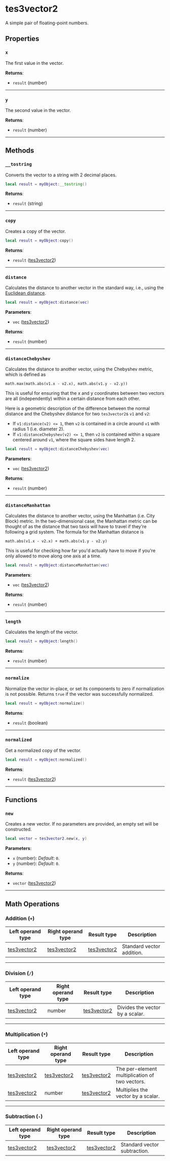# tes3vector2
<div class="search_terms" style="display: none">tes3vector2, vector2</div>

<!---
	This file is autogenerated. Do not edit this file manually. Your changes will be ignored.
	More information: https://github.com/MWSE/MWSE/tree/master/docs
-->

A simple pair of floating-point numbers.

## Properties

### `x`
<div class="search_terms" style="display: none">x</div>

The first value in the vector.

**Returns**:

* `result` (number)

***

### `y`
<div class="search_terms" style="display: none">y</div>

The second value in the vector.

**Returns**:

* `result` (number)

***

## Methods

### `__tostring`
<div class="search_terms" style="display: none">__tostring</div>

Converts the vector to a string with 2 decimal places.

```lua
local result = myObject:__tostring()
```

**Returns**:

* `result` (string)

***

### `copy`
<div class="search_terms" style="display: none">copy</div>

Creates a copy of the vector.

```lua
local result = myObject:copy()
```

**Returns**:

* `result` ([tes3vector2](../types/tes3vector2.md))

***

### `distance`
<div class="search_terms" style="display: none">distance</div>

Calculates the distance to another vector in the standard way, i.e., using the [Euclidean distance](https://en.wikipedia.org/wiki/Euclidean_distance).

```lua
local result = myObject:distance(vec)
```

**Parameters**:

* `vec` ([tes3vector2](../types/tes3vector2.md))

**Returns**:

* `result` (number)

***

### `distanceChebyshev`
<div class="search_terms" style="display: none">distancechebyshev</div>

Calculates the distance to another vector, using the Chebyshev metric, which is defined as

	math.max(math.abs(v1.x - v2.x), math.abs(v1.y - v2.y))

This is useful for ensuring that the x and y coordinates between two vectors are all (independently) within a certain distance from each other.

Here is a geometric description of the difference between the normal distance and the Chebyshev distance for two `tes3vector2`s  `v1` and `v2`:
* If `v1:distance(v2) <= 1`, then `v2` is contained in a circle around `v1` with radius 1 (i.e. diameter 2).
* If `v1:distanceChebyshev(v2) <= 1`, then `v2` is contained within a square centered around `v1`, where the square sides have length 2.


```lua
local result = myObject:distanceChebyshev(vec)
```

**Parameters**:

* `vec` ([tes3vector2](../types/tes3vector2.md))

**Returns**:

* `result` (number)

***

### `distanceManhattan`
<div class="search_terms" style="display: none">distancemanhattan</div>

Calculates the distance to another vector, using the Manhattan (i.e. City Block) metric. In the two-dimensional case, the Manhattan metric can be thought of as the distance that two taxis will have to travel if they're following a grid system. The formula for the Manhattan distance is

	math.abs(v1.x - v2.x) + math.abs(v1.y - v2.y) 

This is useful for checking how far you'd actually have to move if you're only allowed to move along one axis at a time.


```lua
local result = myObject:distanceManhattan(vec)
```

**Parameters**:

* `vec` ([tes3vector2](../types/tes3vector2.md))

**Returns**:

* `result` (number)

***

### `length`
<div class="search_terms" style="display: none">length</div>

Calculates the length of the vector.

```lua
local result = myObject:length()
```

**Returns**:

* `result` (number)

***

### `normalize`
<div class="search_terms" style="display: none">normalize</div>

Normalize the vector in-place, or set its components to zero if normalization is not possible. Returns `true` if the vector was successfully normalized.

```lua
local result = myObject:normalize()
```

**Returns**:

* `result` (boolean)

***

### `normalized`
<div class="search_terms" style="display: none">normalized</div>

Get a normalized copy of the vector.

```lua
local result = myObject:normalized()
```

**Returns**:

* `result` ([tes3vector2](../types/tes3vector2.md))

***

## Functions

### `new`
<div class="search_terms" style="display: none">new</div>

Creates a new vector. If no parameters are provided, an empty set will be constructed.

```lua
local vector = tes3vector2.new(x, y)
```

**Parameters**:

* `x` (number): *Default*: `0`.
* `y` (number): *Default*: `0`.

**Returns**:

* `vector` ([tes3vector2](../types/tes3vector2.md))

***

## Math Operations

### Addition (`+`)

| Left operand type | Right operand type | Result type | Description |
| ----------------- | ------------------ | ----------- | ----------- |
| [tes3vector2](../types/tes3vector2.md) | [tes3vector2](../types/tes3vector2.md) | [tes3vector2](../types/tes3vector2.md) | Standard vector addition. |

***

### Division (`/`)

| Left operand type | Right operand type | Result type | Description |
| ----------------- | ------------------ | ----------- | ----------- |
| [tes3vector2](../types/tes3vector2.md) | number | [tes3vector2](../types/tes3vector2.md) | Divides the vector by a scalar. |

***

### Multiplication (`*`)

| Left operand type | Right operand type | Result type | Description |
| ----------------- | ------------------ | ----------- | ----------- |
| [tes3vector2](../types/tes3vector2.md) | [tes3vector2](../types/tes3vector2.md) | [tes3vector2](../types/tes3vector2.md) | The per-element multiplication of two vectors. |
| [tes3vector2](../types/tes3vector2.md) | number | [tes3vector2](../types/tes3vector2.md) | Multiplies the vector by a scalar. |

***

### Subtraction (`-`)

| Left operand type | Right operand type | Result type | Description |
| ----------------- | ------------------ | ----------- | ----------- |
| [tes3vector2](../types/tes3vector2.md) | [tes3vector2](../types/tes3vector2.md) | [tes3vector2](../types/tes3vector2.md) | Standard vector subtraction. |

